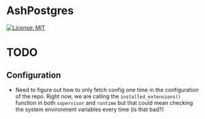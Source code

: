 # AshPostgres
[![License: MIT](https://img.shields.io/badge/License-MIT-yellow.svg)](https://opensource.org/licenses/MIT)

# TODO

## Configuration

- Need to figure out how to only fetch config one time in the configuration of the repo.
  Right now, we are calling the `installed_extensions()` function in both `supervisor` and
  `runtime` but that could mean checking the system environment variables every time (is that bad?)
